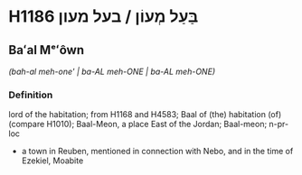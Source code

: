 # H1186 בַּעַל מְעוֹן / בעל מעון

## Baʻal Mᵉʻôwn

_(bah-al meh-one' | ba-AL meh-ONE | ba-AL meh-ONE)_

### Definition

lord of the habitation; from H1168 and H4583; Baal of (the) habitation (of) (compare H1010); Baal-Meon, a place East of the Jordan; Baal-meon; n-pr-loc

- a town in Reuben, mentioned in connection with Nebo, and in the time of Ezekiel, Moabite
